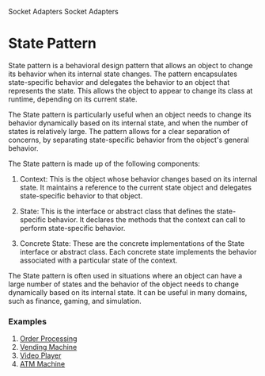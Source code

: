 Socket Adapters
Socket Adapters


# State Pattern
State pattern is a behavioral design pattern that allows an object to change its behavior when its internal state changes. The pattern encapsulates state-specific behavior and delegates the behavior to an object that represents the state. This allows the object to appear to change its class at runtime, depending on its current state.

The State pattern is particularly useful when an object needs to change its behavior dynamically based on its internal state, and when the number of states is relatively large. The pattern allows for a clear separation of concerns, by separating state-specific behavior from the object's general behavior.

The State pattern is made up of the following components:

1. Context: This is the object whose behavior changes based on its internal state. It maintains a reference to the current state object and delegates state-specific behavior to that object.

2. State: This is the interface or abstract class that defines the state-specific behavior. It declares the methods that the context can call to perform state-specific behavior.

3. Concrete State: These are the concrete implementations of the State interface or abstract class. Each concrete state implements the behavior associated with a particular state of the context.


The State pattern is often used in situations where an object can have a large number of states and the behavior of the object needs to change dynamically based on its internal state. It can be useful in many domains, such as finance, gaming, and simulation.

### Examples
1. [Order Processing](https://github.com/havlli/DesignPatternsExamples/tree/master/src/main/java/behavioral/state/orderprocessing)
2. [Vending Machine](https://github.com/havlli/DesignPatternsExamples/tree/master/src/main/java/behavioral/state/vendingmachine)
3. [Video Player](https://github.com/havlli/DesignPatternsExamples/tree/master/src/main/java/behavioral/state/videoplayer)
4. [ATM Machine](https://github.com/havlli/DesignPatternsExamples/tree/master/src/main/java/behavioral/state/atmmachine)